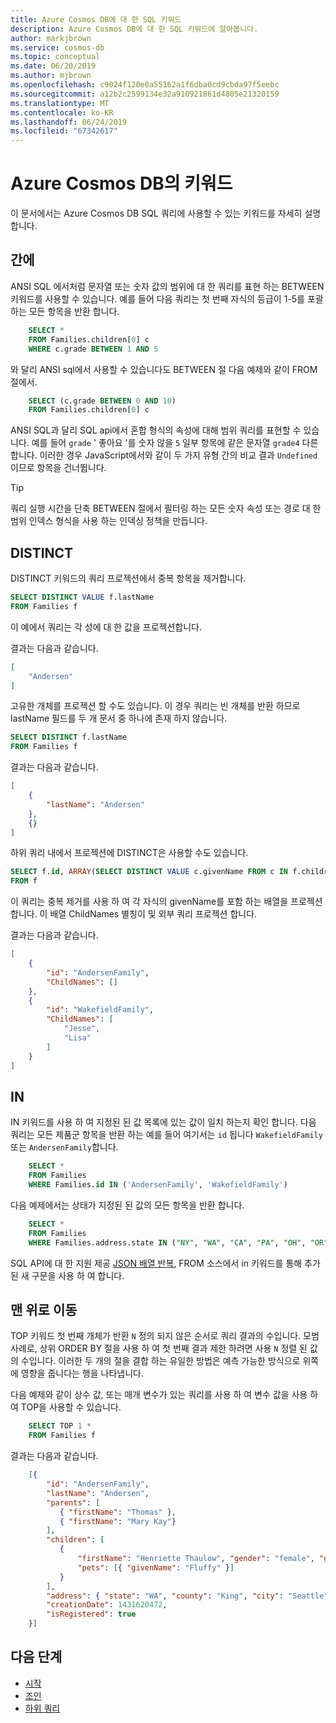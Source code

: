 ```yaml
---
title: Azure Cosmos DB에 대 한 SQL 키워드
description: Azure Cosmos DB에 대 한 SQL 키워드에 알아봅니다.
author: markjbrown
ms.service: cosmos-db
ms.topic: conceptual
ms.date: 06/20/2019
ms.author: mjbrown
ms.openlocfilehash: c9024f120e0a55162a1f6dba0cd9cbda97f5eebc
ms.sourcegitcommit: a12b2c2599134e32a910921861d4805e21320159
ms.translationtype: MT
ms.contentlocale: ko-KR
ms.lasthandoff: 06/24/2019
ms.locfileid: "67342617"
---
```

# <a name="keywords-in-azure-cosmos-db"></a>Azure Cosmos DB의 키워드
이 문서에서는 Azure Cosmos DB SQL 쿼리에 사용할 수 있는 키워드를 자세히 설명 합니다.

## <a name="between"></a>간에

ANSI SQL 에서처럼 문자열 또는 숫자 값의 범위에 대 한 쿼리를 표현 하는 BETWEEN 키워드를 사용할 수 있습니다. 예를 들어 다음 쿼리는 첫 번째 자식의 등급이 1-5를 포괄 하는 모든 항목을 반환 합니다.

```sql
    SELECT *
    FROM Families.children[0] c
    WHERE c.grade BETWEEN 1 AND 5
```

와 달리 ANSI sql에서 사용할 수 있습니다도 BETWEEN 절 다음 예제와 같이 FROM 절에서.

```sql
    SELECT (c.grade BETWEEN 0 AND 10)
    FROM Families.children[0] c
```

ANSI SQL과 달리 SQL api에서 혼합 형식의 속성에 대해 범위 쿼리를 표현할 수 있습니다. 예를 들어 `grade` ' 좋아요 '를 숫자 않을 `5` 일부 항목에 같은 문자열 `grade4` 다른 합니다. 이러한 경우 JavaScript에서와 같이 두 가지 유형 간의 비교 결과 `Undefined`이므로 항목을 건너뜁니다.

> [!TIP]
> 쿼리 실행 시간을 단축 BETWEEN 절에서 필터링 하는 모든 숫자 속성 또는 경로 대 한 범위 인덱스 형식을 사용 하는 인덱싱 정책을 만듭니다.

## <a name="distinct"></a>DISTINCT

DISTINCT 키워드의 쿼리 프로젝션에서 중복 항목을 제거합니다.

```sql
SELECT DISTINCT VALUE f.lastName
FROM Families f
```

이 예에서 쿼리는 각 성에 대 한 값을 프로젝션합니다.

결과는 다음과 같습니다.

```json
[
    "Andersen"
]
```

고유한 개체를 프로젝션 할 수도 있습니다. 이 경우 쿼리는 빈 개체를 반환 하므로 lastName 필드를 두 개 문서 중 하나에 존재 하지 않습니다.

```sql
SELECT DISTINCT f.lastName
FROM Families f
```

결과는 다음과 같습니다.

```json
[
    {
        "lastName": "Andersen"
    },
    {}
]
```

하위 쿼리 내에서 프로젝션에 DISTINCT은 사용할 수도 있습니다.

```sql
SELECT f.id, ARRAY(SELECT DISTINCT VALUE c.givenName FROM c IN f.children) as ChildNames
FROM f
```

이 쿼리는 중복 제거를 사용 하 여 각 자식의 givenName를 포함 하는 배열을 프로젝션 합니다. 이 배열 ChildNames 별칭이 및 외부 쿼리 프로젝션 합니다.

결과는 다음과 같습니다.

```json
[
    {
        "id": "AndersenFamily",
        "ChildNames": []
    },
    {
        "id": "WakefieldFamily",
        "ChildNames": [
            "Jesse",
            "Lisa"
        ]
    }
]
```
## <a name="in"></a> IN

IN 키워드를 사용 하 여 지정된 된 값 목록에 있는 값이 일치 하는지 확인 합니다. 다음 쿼리는 모든 제품군 항목을 반환 하는 예를 들어 여기서는 `id` 됩니다 `WakefieldFamily` 또는 `AndersenFamily`합니다.

```sql
    SELECT *
    FROM Families
    WHERE Families.id IN ('AndersenFamily', 'WakefieldFamily')
```

다음 예제에서는 상태가 지정된 된 값의 모든 항목을 반환 합니다.

```sql
    SELECT *
    FROM Families
    WHERE Families.address.state IN ("NY", "WA", "CA", "PA", "OH", "OR", "MI", "WI", "MN", "FL")
```

SQL API에 대 한 지원 제공 [JSON 배열 반복](sql-query-object-array.md#Iteration), FROM 소스에서 in 키워드를 통해 추가 된 새 구문을 사용 하 여 합니다. 

## <a name="top"></a>맨 위로 이동

TOP 키워드 첫 번째 개체가 반환 `N` 정의 되지 않은 순서로 쿼리 결과의 수입니다. 모범 사례로, 상위 ORDER BY 절을 사용 하 여 첫 번째 결과 제한 하려면 사용 `N` 정렬 된 값의 수입니다. 이러한 두 개의 절을 결합 하는 유일한 방법은 예측 가능한 방식으로 위쪽에 영향을 줍니다는 행을 나타냅니다.

다음 예제와 같이 상수 값, 또는 매개 변수가 있는 쿼리를 사용 하 여 변수 값을 사용 하 여 TOP을 사용할 수 있습니다.

```sql
    SELECT TOP 1 *
    FROM Families f
```

결과는 다음과 같습니다.

```json
    [{
        "id": "AndersenFamily",
        "lastName": "Andersen",
        "parents": [
           { "firstName": "Thomas" },
           { "firstName": "Mary Kay"}
        ],
        "children": [
           {
               "firstName": "Henriette Thaulow", "gender": "female", "grade": 5,
               "pets": [{ "givenName": "Fluffy" }]
           }
        ],
        "address": { "state": "WA", "county": "King", "city": "Seattle" },
        "creationDate": 1431620472,
        "isRegistered": true
    }]
```

## <a name="next-steps"></a>다음 단계

- [시작](sql-query-getting-started.md)
- [조인](sql-query-join.md)
- [하위 쿼리](sql-query-subquery.md)